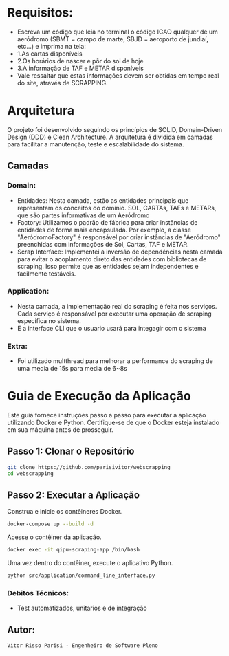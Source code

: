 # Requisitos:
- Escreva um código que leia no terminal o código ICAO qualquer de um aeródromo (SBMT = campo de marte, SBJD = aeroporto de jundiaí, etc...) e imprima na tela:
- 1.As cartas disponíveis
- 2.Os horários de nascer e pôr do sol de hoje
- 3.A informação de TAF e METAR disponíveis
- Vale ressaltar que estas informações devem ser obtidas em tempo real do site, através de SCRAPPING.

# Arquitetura

O projeto foi desenvolvido seguindo os princípios de SOLID, Domain-Driven Design (DDD) e Clean Architecture. A arquitetura é dividida em camadas para facilitar a manutenção, teste e escalabilidade do sistema.

## Camadas

### Domain:
- Entidades: Nesta camada, estão as entidades principais que representam os conceitos do domínio. SOL, CARTAs, TAFs e METARs, que são partes informativas de um Aeródromo
- Factory: Utilizamos o padrão de fábrica para criar instâncias de entidades de forma mais encapsulada. Por exemplo, a classe "AeródromoFactory" é responsável por criar instâncias de "Aeródromo" preenchidas com informações de Sol, Cartas, TAF e METAR.
- Scrap Interface: Implementei a inversão de dependências nesta camada para evitar o acoplamento direto das entidades com bibliotecas de scraping. Isso permite que as entidades sejam independentes e facilmente testáveis.

### Application:
- Nesta camada, a implementação real do scraping é feita nos serviços. Cada serviço é responsável por executar uma operação de scraping específica no sistema.
- E a interface CLI que o usuario usará para integagir com o sistema

### Extra:
* Foi utilizado multthread para melhorar a performance do scraping de uma media de 15s para media de 6~8s

# Guia de Execução da Aplicação

Este guia fornece instruções passo a passo para executar a aplicação utilizando Docker e Python. Certifique-se de que o Docker esteja instalado em sua máquina antes de prosseguir.

## Passo 1: Clonar o Repositório

```bash
git clone https://github.com/parisivitor/webscrapping
cd webscrapping
```

## Passo 2: Executar a Aplicação
Construa e inicie os contêineres Docker.
```bash
docker-compose up --build -d
```
Acesse o contêiner da aplicação.
```bash
docker exec -it qipu-scraping-app /bin/bash
```
Uma vez dentro do contêiner, execute o aplicativo Python.
```bash
python src/application/command_line_interface.py
```


### Debitos Técnicos:
* Test automatizados, unitarios e de integração

## Autor:
```
Vitor Risso Parisi - Engenheiro de Software Pleno
```
